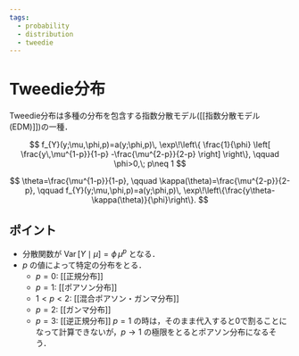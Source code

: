```yaml
---
tags:
  - probability
  - distribution
  - tweedie
---
```


# Tweedie分布

Tweedie分布は多種の分布を包含する指数分散モデル([[指数分散モデル (EDM)]])の一種．

$$
f_{Y}(y;\mu,\phi,p)=a(y;\phi,p)\,
\exp\!\left\{
  \frac{1}{\phi}
  \left[
    \frac{y\,\mu^{1-p}}{1-p}
    -\frac{\mu^{2-p}}{2-p}
  \right]
\right\},
\qquad
\phi>0,\; p\neq 1
$$

$$
\theta=\frac{\mu^{1-p}}{1-p},
\qquad
\kappa(\theta)=\frac{\mu^{2-p}}{2-p},
\qquad
f_{Y}(y;\mu,\phi,p)=a(y;\phi,p)\,
\exp\!\left\{\frac{y\theta-\kappa(\theta)}{\phi}\right\}.
$$
## ポイント
- 分散関数が $\operatorname{Var}[Y\mid\mu]=\phi\,\mu^{p}$ となる．
- $p$ の値によって特定の分布をとる． 
	- $p=0$: [[正規分布]]
	- $p=1$: [[ポアソン分布]]
	- $1 < p < 2$: [[混合ポアソン・ガンマ分布]]
	- $p=2$: [[ガンマ分布]]
	- $p=3$: [[逆正規分布]]
$p = 1$ の時は，そのまま代入すると0で割ることになって計算できないが，$p \rightarrow 1$ の極限をとるとポアソン分布になるそう．